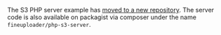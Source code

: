 The S3 PHP server example has [moved to a new repository](https://github.com/FineUploader/php-s3-server).
The server code is also available on packagist via composer under the name `fineuploader/php-s3-server`.
